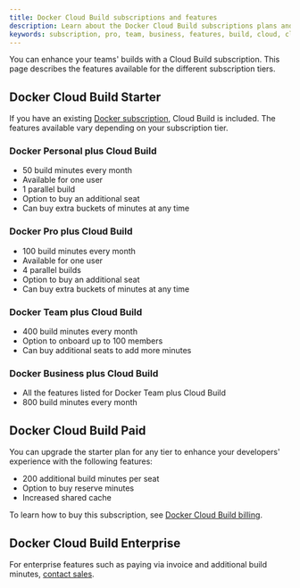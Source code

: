 ```yaml
---
title: Docker Cloud Build subscriptions and features
description: Learn about the Docker Cloud Build subscriptions plans and features
keywords: subscription, pro, team, business, features, build, cloud, cloud build, remote builder
---
```


You can enhance your teams' builds with a Cloud Build subscription. This page describes the features available for the different subscription tiers.

## Docker Cloud Build Starter

If you have an existing [Docker subscription](./details.md), Cloud Build is included. The features available vary depending on your subscription tier.

### Docker Personal plus Cloud Build

- 50 build minutes every month
- Available for one user
- 1 parallel build
- Option to buy an additional seat
- Can buy extra buckets of minutes at any time

### Docker Pro plus Cloud Build

- 100 build minutes every month
- Available for one user
- 4 parallel builds
- Option to buy an additional seat
- Can buy extra buckets of minutes at any time

### Docker Team plus Cloud Build

- 400 build minutes every month
- Option to onboard up to 100 members
- Can buy additional seats to add more minutes

### Docker Business plus Cloud Build

- All the features listed for Docker Team plus Cloud Build
- 800 build minutes every month

## Docker Cloud Build Paid

You can upgrade the starter plan for any tier to enhance your developers' experience with the following features:

- 200 additional build minutes per seat
- Option to buy reserve minutes
- Increased shared cache

To learn how to buy this subscription, see [Docker Cloud Build billing](../billing/build-billing.md).

## Docker Cloud Build Enterprise

For enterprise features such as paying via invoice and additional build minutes, [contact sales](https://www.docker.com/pricing/contact-sales/).

